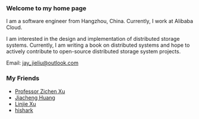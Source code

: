 ### Welcome to my home page

I am a software engineer from Hangzhou, China. Currently, I work at Alibaba Cloud.

I am interested in the design and implementation of distributed storage systems. Currently, I am writing a book on distributed systems and hope to actively contribute to open-source distributed storage system projects.

Email: jay_jieliu@outlook.com

### My Friends
- [Professor Zichen Xu](https://good.ncu.edu.cn/Pages/Professor.html)
- [Jiacheng Huang](https://github.com/jiachengh)
- [Linjie Xu](https://github.com/egg-west)
- [hishark](https://hishark777.com/)
